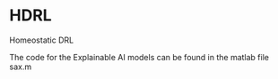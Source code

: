 # HDRL
Homeostatic DRL

The code for the Explainable AI models can be found in the matlab file sax.m


